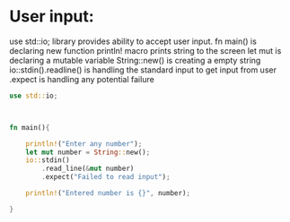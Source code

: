 # User input:

use std::io; library provides ability to accept user input.
fn main() is declaring new function
println! macro prints string to the screen
let mut is declaring a mutable variable
String::new() is creating a empty string
io::stdin().readline() is handling the standard input to get input from user
.expect is handling any potential failure 


```rust
use std::io;



fn main(){

    println!("Enter any number");
    let mut number = String::new();
    io::stdin()
        .read_line(&mut number)
        .expect("Failed to read input");

    println!("Entered number is {}", number);

}
```

